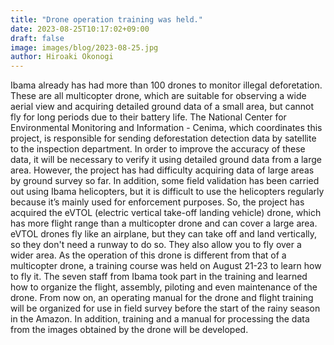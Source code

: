 ```yaml
---
title: "Drone operation training was held."
date: 2023-08-25T10:17:02+09:00
draft: false
image: images/blog/2023-08-25.jpg
author: Hiroaki Okonogi
---
```


Ibama already has had more than 100 drones to monitor illegal deforetation. <!--more-->
These are all multicopter drone, which are suitable for observing a wide aerial view and acquiring detailed ground data of a small area, but cannot fly for long periods due to their battery life.
The National Center for Environmental Monitoring and Information - Cenima, which coordinates this project, is responsible for sending deforestation detection data by satellite to the inspection department. In order to improve the accuracy of these data, it will be necessary to verify it using detailed ground data from a large area.
However, the project has had difficulty acquiring data of large areas by ground survey so far. In addition, some field validation has been carried out using Ibama helicopters, but it is difficult to use the helicopters regularly because it’s mainly used for enforcement purposes.
So, the project has acquired the eVTOL (electric vertical take-off landing vehicle) drone, which has more flight range than a multicopter drone and can cover a large area. eVTOL drones fly like an airplane, but they can take off and land vertically, so they don't need a runway to do so. They also allow you to fly over a wider area.
As the operation of this drone is different from that of a multicopter drone, a training course was held on August 21-23 to learn how to fly it.
The seven staff from Ibama took part in the training and learned how to organize the flight, assembly, piloting and even maintenance of the drone. From now on, an operating manual for the drone and flight training will be organized for use in field survey before the start of the rainy season in the Amazon.
In addition, training and a manual for processing the data from the images obtained by the drone will be developed.